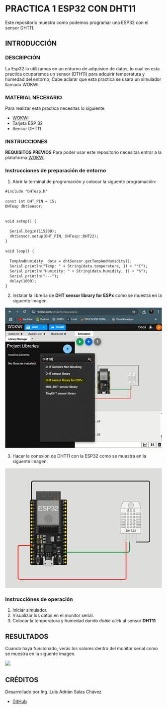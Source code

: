 # PRACTICA 1 ESP32 CON DHT11
Este repositorio muestra como podemos programar una ESP32 con el sensor DHT11.

## INTRODUCCIÓN

### DESCRIPCIÓN
La Esp32 la utilizamos en un entorno de adquision de datos, lo cual en esta practica ocuparemos un sensor (DTH11) para adquirir temperatura y humedad del entorno; Cabe aclarar que esta practica se usara un simulador llamado WOKWI.

### MATERIAL NECESARIO

Para realizar esta practica necesitas lo siguiente
- [WOKWI](https://wokwi.com/)
- Tarjeta ESP 32
- Sensor DHT11

### INSTRUCCIONES

**REQUISITOS PREVIOS**
Para poder usar este repositorio necesitas entrar a la plataforma [WOKWI](https://wokwi.com/)

### Instrucciones de preparación de entorno

1. Abrir la terminal de programación y colocar la siguente programación:
```
#include "DHTesp.h"

const int DHT_PIN = 15;
DHTesp dhtSensor;


void setup() {

  Serial.begin(115200);
  dhtSensor.setup(DHT_PIN, DHTesp::DHT22);
}

void loop() {

  TempAndHumidity  data = dhtSensor.getTempAndHumidity();
  Serial.println("Temp: " + String(data.temperature, 1) + "°C");
  Serial.println("Humidity: " + String(data.humidity, 1) + "%");
  Serial.println("---");
  delay(1000);
}
```

2. Instalar la libreria de **DHT sensor library for ESPx** como se muestra en la siguente imagen.

![](https://github.com/AdrianSalasCh/PRACTICA-1-ESP32-CON-DHT11/blob/main/DHT%20sensor%20library%20for%20ESPx.PNG)

3. Hacer la conexion de DHT11 con la ESP32 como se muestra en la siguente imagen.

![](https://github.com/AdrianSalasCh/PRACTICA-1-ESP32-CON-DHT11/blob/main/CONEXION%20DHT%20CON%20ESP32.PNG?raw=true)

### Instrucciónes de operación

1. Iniciar simulador.
2. Visualizar los datos en el monitor serial.
3. Colocar la temperatura y humedad dando *doble click* al sensor **DHT11**

## RESULTADOS

Cuando haya funcionado, verás los valores dentro del monitor serial como se muestra en la siguente imagen.

![](https://github.com/AdrianSalasCh/PRACTICA-1-ESP32-CON-DHT11/blob/main/SIMULACI%C3%93N%20TERMINADA%20PRACTICA%201.PNG)

## CRÉDITOS

Desarrollado por Ing. Luis Adrián Salas Chávez
- [GitHub](https://github.com/)
